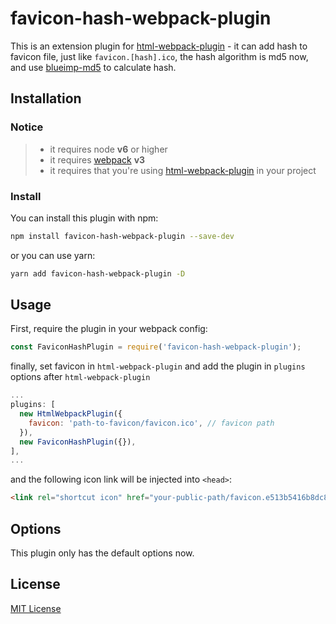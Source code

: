 # favicon-hash-webpack-plugin

This is an extension plugin for [html-webpack-plugin](https://github.com/ampedandwired/html-webpack-plugin) - it can add hash to favicon file, just like `favicon.[hash].ico`, the hash algorithm is md5 now, and use [blueimp-md5](https://github.com/blueimp/JavaScript-MD5) to calculate hash.

## Installation

### Notice

> * it requires node **v6** or higher
> * it requires [webpack](https://webpack.js.org/) **v3** 
> * it requires that you're using [html-webpack-plugin](https://github.com/ampedandwired/html-webpack-plugin) in your project

### Install

You can install this plugin with npm:

```bash
npm install favicon-hash-webpack-plugin --save-dev
```

or you can use yarn:

```bash
yarn add favicon-hash-webpack-plugin -D
```

## Usage

First, require the plugin in your webpack config:

```js
const FaviconHashPlugin = require('favicon-hash-webpack-plugin');
```

finally, set favicon in `html-webpack-plugin` and add the plugin in `plugins` options after `html-webpack-plugin`

```js
...
plugins: [
  new HtmlWebpackPlugin({
    favicon: 'path-to-favicon/favicon.ico', // favicon path
  }),
  new FaviconHashPlugin({}),
],
...
```

and the following icon link will be injected into `<head>`:

```html
<link rel="shortcut icon" href="your-public-path/favicon.e513b5416b8dc82513c174d5ccde5c21.ico">
```

## Options

This plugin only has the default options now.

## License

[MIT License](http://www.opensource.org/licenses/mit-license.php)

